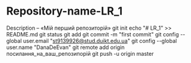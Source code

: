# Repository-name-LR_1
Description – «Мій перший репозиторій»
git init
echo "# LR_1" >> README.md
git status
git add 
git commit -m "first commit"
git config --global user.email "st9139926@stud.duikt.edu.ua"
git config --global user.name "DanaDeEvan"
git remote add origin посилання_на_ваш_репозипорій
git push -u origin master

